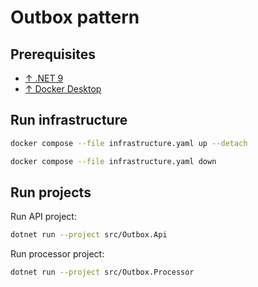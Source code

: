 # Outbox pattern

## Prerequisites

- [↑ .NET 9](https://dotnet.microsoft.com/en-us/download/dotnet/9.0)
- [↑ Docker Desktop](https://docs.docker.com/desktop/)

## Run infrastructure

```bash
docker compose --file infrastructure.yaml up --detach
```

```bash
docker compose --file infrastructure.yaml down
```

## Run projects

Run API project:

```bash
dotnet run --project src/Outbox.Api
```

Run processor project:

```bash
dotnet run --project src/Outbox.Processor
```
